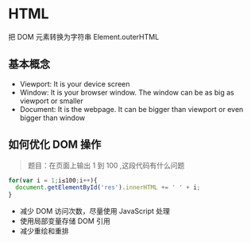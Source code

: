 # HTML

把 DOM 元素转换为字符串
Element.outerHTML

## 基本概念

- Viewport: It is your device screen
- Window: It is your browser window. The window can be as big as viewport or smaller
- Document: It is the webpage. It can be bigger than viewport or even bigger than window

## 如何优化 DOM 操作

> 题目：在页面上输出 1 到 100 ,这段代码有什么问题

```js
for(var i = 1;i≤100;i++){
  document.getElementById('res').innerHTML += ' ' + i;
}

```

- 减少 DOM 访问次数，尽量使用 JavaScript 处理
- 使用局部变量存储 DOM 引用
- 减少重绘和重排

